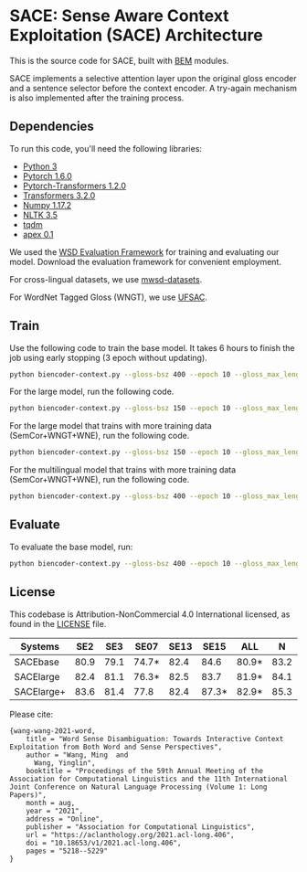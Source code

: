 # SACE: Sense Aware Context Exploitation (SACE) Architecture
This is the source code for SACE, built with [BEM](https://github.com/facebookresearch/wsd-biencoders) modules.

SACE implements a selective attention layer upon the original gloss encoder and a sentence selector before the context encoder. A try-again mechanism is also implemented after the training process.

## Dependencies
To run this code, you'll need the following libraries:
* [Python 3](https://www.python.org/)
* [Pytorch 1.6.0](https://pytorch.org/)
* [Pytorch-Transformers 1.2.0](https://github.com/huggingface/transformers)
* [Transformers 3.2.0](https://github.com/huggingface/transformers)
* [Numpy 1.17.2](https://numpy.org/)
* [NLTK 3.5](https://www.nltk.org/)
* [tqdm](https://tqdm.github.io/)
* [apex 0.1](https://tqdm.github.io/)

We used the [WSD Evaluation Framework](http://lcl.uniroma1.it/wsdeval/) for training and evaluating our model. Download the evaluation framework for convenient employment.

For cross-lingual datasets, we use [mwsd-datasets](https://github.com/SapienzaNLP/mwsd-datasets).

For WordNet Tagged Gloss (WNGT), we use [UFSAC](https://github.com/getalp/UFSAC).

## Train
Use the following code to train the base model. It takes 6 hours to finish the job using early stopping (3 epoch without updating).
```bash
python biencoder-context.py --gloss-bsz 400 --epoch 10 --gloss_max_length 32 --step_mul 50 --warmup 10000 --gloss_mode sense-pred --lr 1e-5 --word word --encoder-name roberta-base --train_mode roberta-base --context_len 2 --train_data semcor --same --sec_wsd
```

For the large model, run the following code.
```bash
python biencoder-context.py --gloss-bsz 150 --epoch 10 --gloss_max_length 32 --step_mul 50 --warmup 10000 --gloss_mode sense-pred --lr 1e-6 --word word --encoder-name roberta-large --train_mode roberta-large --context_len 2 --train_data semcor --same --sec_wsd
```

For the large model that trains with more training data (SemCor+WNGT+WNE), run the following code.
```bash
python biencoder-context.py --gloss-bsz 150 --epoch 10 --gloss_max_length 48 --step_mul 50 --warmup 10000 --gloss_mode sense-pred --lr 1e-6 --word non --encoder-name roberta-large --train_mode roberta-large --context_len 2 --train_data semcor-wngt --same
```

For the multilingual model that trains with more training data (SemCor+WNGT+WNE), run the following code.
```bash
python biencoder-context.py --gloss-bsz 400 --epoch 10 --gloss_max_length 48 --step_mul 50 --warmup 10000 --gloss_mode sense-pred --lr 5e-6 --word non --encoder-name xlmroberta-base --train_mode xlmroberta-base --context_len 2 --train_data semcor-wngt
```

## Evaluate
To evaluate the base model, run:
```bash
python biencoder-context.py --gloss-bsz 400 --epoch 10 --gloss_max_length 32 --step_mul 50 --warmup 10000 --gloss_mode sense-pred --lr 1e-5 --word word --encoder-name roberta-base --train_mode roberta-base --context_len 2 --train_data semcor --same --sec_wsd --eval
```

## License
This codebase is Attribution-NonCommercial 4.0 International licensed, as found in the [LICENSE](https://github.com/facebookresearch/wsd-biencoders/blob/master/LICENSE) file.


| Systems    | SE2  | SE3  | SE07  | SE13 | SE15  | ALL   | N    | V    | A    | R    |
| ---------- | ---- | ---- | ----- | ---- | ----- | ----- | ---- | ---- | ---- | ---- |
| SACEbase   | 80.9 | 79.1 | 74.7* | 82.4 | 84.6  | 80.9* | 83.2 | 71.1 | 85.4 | 87.9 |
| SACElarge  | 82.4 | 81.1 | 76.3* | 82.5 | 83.7  | 81.9* | 84.1 | 72.2 | 86.4 | 89.0 |
| SACElarge+ | 83.6 | 81.4 | 77.8  | 82.4 | 87.3* | 82.9* | 85.3 | 74.2 | 85.9 | 87.3 |
  
Please cite:  
```
{wang-wang-2021-word,
    title = "Word Sense Disambiguation: Towards Interactive Context Exploitation from Both Word and Sense Perspectives",
    author = "Wang, Ming  and
      Wang, Yinglin",
    booktitle = "Proceedings of the 59th Annual Meeting of the Association for Computational Linguistics and the 11th International Joint Conference on Natural Language Processing (Volume 1: Long Papers)",
    month = aug,
    year = "2021",
    address = "Online",
    publisher = "Association for Computational Linguistics",
    url = "https://aclanthology.org/2021.acl-long.406",
    doi = "10.18653/v1/2021.acl-long.406",
    pages = "5218--5229"
}
```
